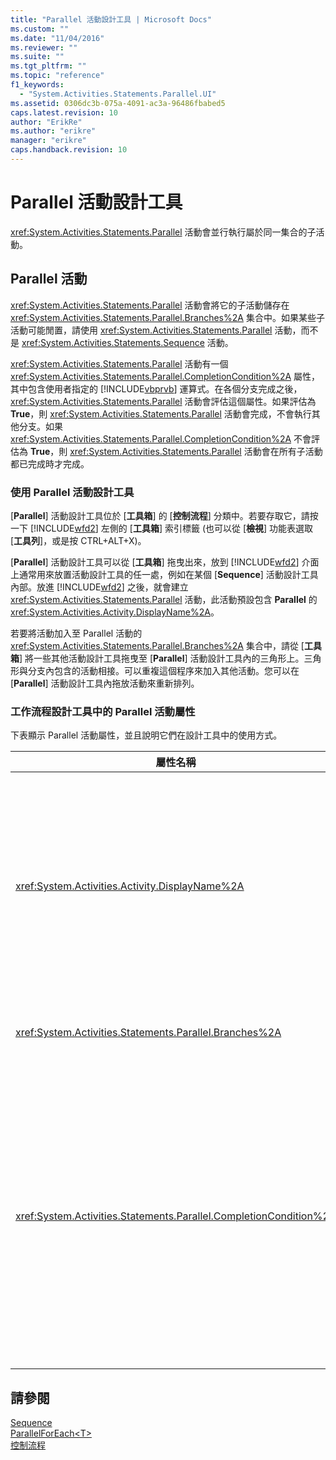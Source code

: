 ```yaml
---
title: "Parallel 活動設計工具 | Microsoft Docs"
ms.custom: ""
ms.date: "11/04/2016"
ms.reviewer: ""
ms.suite: ""
ms.tgt_pltfrm: ""
ms.topic: "reference"
f1_keywords: 
  - "System.Activities.Statements.Parallel.UI"
ms.assetid: 0306dc3b-075a-4091-ac3a-96486fbabed5
caps.latest.revision: 10
author: "ErikRe"
ms.author: "erikre"
manager: "erikre"
caps.handback.revision: 10
---
```

# Parallel 活動設計工具
<xref:System.Activities.Statements.Parallel> 活動會並行執行屬於同一集合的子活動。  
  
## Parallel 活動  
 <xref:System.Activities.Statements.Parallel> 活動會將它的子活動儲存在 <xref:System.Activities.Statements.Parallel.Branches%2A> 集合中。如果某些子活動可能閒置，請使用 <xref:System.Activities.Statements.Parallel> 活動，而不是 <xref:System.Activities.Statements.Sequence> 活動。  
  
 <xref:System.Activities.Statements.Parallel> 活動有一個 <xref:System.Activities.Statements.Parallel.CompletionCondition%2A> 屬性，其中包含使用者指定的 [!INCLUDE[vbprvb](../code-quality/includes/vbprvb_md.md)] 運算式。在各個分支完成之後，<xref:System.Activities.Statements.Parallel> 活動會評估這個屬性。如果評估為 **True**，則 <xref:System.Activities.Statements.Parallel> 活動會完成，不會執行其他分支。如果 <xref:System.Activities.Statements.Parallel.CompletionCondition%2A> 不會評估為 **True**，則 <xref:System.Activities.Statements.Parallel> 活動會在所有子活動都已完成時才完成。  
  
### 使用 Parallel 活動設計工具  
 \[**Parallel**\] 活動設計工具位於 \[**工具箱**\] 的 \[**控制流程**\] 分類中。若要存取它，請按一下 [!INCLUDE[wfd2](../workflow-designer/includes/wfd2_md.md)] 左側的 \[**工具箱**\] 索引標籤 \(也可以從 \[**檢視**\] 功能表選取 \[**工具列**\]，或是按 CTRL\+ALT\+X\)。  
  
 \[**Parallel**\] 活動設計工具可以從 \[**工具箱**\] 拖曳出來，放到 [!INCLUDE[wfd2](../workflow-designer/includes/wfd2_md.md)] 介面上通常用來放置活動設計工具的任一處，例如在某個 \[**Sequence**\] 活動設計工具內部。放進 [!INCLUDE[wfd2](../workflow-designer/includes/wfd2_md.md)] 之後，就會建立 <xref:System.Activities.Statements.Parallel> 活動，此活動預設包含 **Parallel** 的 <xref:System.Activities.Activity.DisplayName%2A>。  
  
 若要將活動加入至 Parallel 活動的 <xref:System.Activities.Statements.Parallel.Branches%2A> 集合中，請從 \[**工具箱**\] 將一些其他活動設計工具拖曳至 \[**Parallel**\] 活動設計工具內的三角形上。三角形與分支內包含的活動相接。可以重複這個程序來加入其他活動。您可以在 \[**Parallel**\] 活動設計工具內拖放活動來重新排列。  
  
### 工作流程設計工具中的 Parallel 活動屬性  
 下表顯示 Parallel 活動屬性，並且說明它們在設計工具中的使用方式。  
  
|屬性名稱|必要|使用方式|  
|----------|--------|----------|  
|<xref:System.Activities.Activity.DisplayName%2A>|False|指定活動設計工具在標頭中的易記顯示名稱。預設值為 **Parallel**。此值可在 \[**屬性**\] 方格中編輯，或是直接在活動設計工具標頭上編輯。|  
|<xref:System.Activities.Statements.Parallel.Branches%2A>|True|包含要執行之子活動的集合。|  
|<xref:System.Activities.Statements.Parallel.CompletionCondition%2A>|False|在分支完成後評估。如果評估為 **True**，則會取消已排程的擱置中分支。如果這個屬性未設定或是評估為 **False**，則活動會在所有子活動都已完成時才完成。預設值為 **null**。|  
  
## 請參閱  
 [Sequence](../workflow-designer/sequence-activity-designer.md)   
 [ParallelForEach\<T\>](../workflow-designer/parallelforeach-t-activity-designer.md)   
 [控制流程](../workflow-designer/control-flow-activity-designers.md)